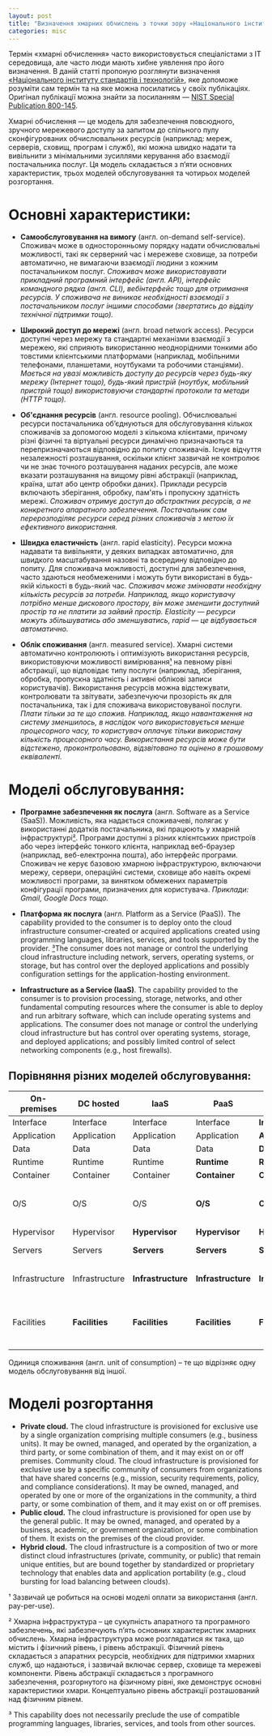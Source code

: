 ```yaml
---
layout: post
title: "Визначення хмарних обчислень з точки зору «Національного інституту стандартів і технологій» США"
categories: misc
---
```


Термін «хмарні обчислення» часто використовується спеціалістами з ІТ середовища, але часто люди мають хибне уявлення про його визначення. В даній статті пропоную розглянути визначення [«Національного інституту стандартів і технологій»](https://uk.wikipedia.org/wiki/%D0%9D%D0%B0%D1%86%D1%96%D0%BE%D0%BD%D0%B0%D0%BB%D1%8C%D0%BD%D0%B8%D0%B9_%D1%96%D0%BD%D1%81%D1%82%D0%B8%D1%82%D1%83%D1%82_%D1%81%D1%82%D0%B0%D0%BD%D0%B4%D0%B0%D1%80%D1%82%D1%96%D0%B2_%D1%96_%D1%82%D0%B5%D1%85%D0%BD%D0%BE%D0%BB%D0%BE%D0%B3%D1%96%D1%97), яке допоможе розуміти сам термін та на яке можна посилатись у своїх публікаціях. Оригінал публікації можна знайти за посиланням — [NIST Special Publication 800-145](https://nvlpubs.nist.gov/nistpubs/Legacy/SP/nistspecialpublication800-145.pdf).

Хмарні обчислення — це модель для забезпечення повсюдного, зручного мережевого доступу за запитом до спільного пулу сконфігурованих обчислювальних ресурсів (наприклад: мереж, серверів, сховищ, програм і служб), які можна швидко надати та вивільнити з мінімальними зусиллями керування або взаємодії постачальника послуг. Ця модель складається з п’яти основних характеристик, трьох моделей обслуговування та чотирьох моделей розгортання.

# Основні характеристики:

- **Самообслуговування на вимогу** (англ. on-demand self-service). Споживач може в односторонньому порядку надати обчислювальні можливості, такі як серверний час і мережеве сховище, за потреби автоматично, не вимагаючи взаємодії людини з кожним постачальником послуг. *Споживач може використовувати прикладний програмний інтерфейс (англ. API), інтерфейс командного рядка (англ. CLI), вебінтерфейс тощо для отримання ресурсів. У споживача не виникає необхідності взаємодії з постачальником послуг іншими способами (звертатись до відділу технічної підтримки тощо).*

- **Широкий доступ до мережі** (англ. broad network access). Ресурси доступні через мережу та стандартні механізми взаємодії з мережею, які сприяють використанню неоднорідними тонкими або товстими клієнтськими платформами (наприклад, мобільними телефонами, планшетами, ноутбуками та робочими станціями). *Мається на увазі можливість доступу до ресурсів через будь-яку мережу (Інтернет тощо), будь-який пристрій (ноутбук, мобільний пристрій тощо) використовуючи стандартні протоколи та методи (HTTP тощо).*

- **Об'єднання ресурсів** (англ. resource pooling). Обчислювальні ресурси постачальника об’єднуються для обслуговування кількох споживачів за допомогою моделі з кількома клієнтами, причому різні фізичні та віртуальні ресурси динамічно призначаються та перепризначаються відповідно до попиту споживачів. Існує відчуття незалежності розташування, оскільки клієнт зазвичай не контролює чи не знає точного розташування наданих ресурсів, але може вказати розташування на вищому рівні абстракції (наприклад, країна, штат або центр обробки даних). Приклади ресурсів включають зберігання, обробку, пам'ять і пропускну здатність мережі. *Споживач отримує доступ до абстрактних ресурсів, а не конкретного апаратного забезпечення. Постачальник сам перерозподіляє ресурси серед різних споживачів з метою їх ефективного використання.*

- **Швидка еластичність** (англ. rapid elasticity). Ресурси можна надавати та вивільняти, у деяких випадках автоматично, для швидкого масштабування назовні та всередину відповідно до попиту. Для споживача можливості, доступні для забезпечення, часто здаються необмеженими і можуть бути використані в будь-якій кількості в будь-який час. *Споживач може змінювати необхідну кількість ресурсів за потреби. Наприклад, якщо користувачу потрібно менше дискового простору, він може зменшити доступний простір та не платити за зайвий простір. Elasticity — ресурси можуть збільшуватись або зменшуватись, rapid — це відбувається автоматично.*

- **Облік споживання** (англ. measured service). Хмарні системи автоматично контролюють і оптимізують використання ресурсів, використовуючи можливості вимірювання[¹](#footnote-1) на певному рівні абстракції, що відповідає типу послуги (наприклад, зберігання, обробка, пропускна здатність і активні облікові записи користувачів). Використання ресурсів можна відстежувати, контролювати та звітувати, забезпечуючи прозорість як для постачальника, так і для споживача використовуваної послуги. *Плати тільки за те що спожив. Наприклад, якщо навантаження на систему зменшилось, в наслідок чого використовується менше процесорного часу, то користувач оплачує тільки використану кількість процесорного часу. Використання ресурсів може бути відстежено, проконтрольовано, відзвітовано та оцінено в грошовому еквіваленті.*

# Моделі обслуговування:

- **Програмне забезпечення як послуга** (англ. Software as a Service (SaaS)). Можливість, яка надається споживачеві, полягає у використанні додатків постачальника, які працюють у хмарній інфраструктурі[²](#footnote-2). Програми доступні з різних клієнтських пристроїв або через інтерфейс тонкого клієнта, наприклад веб-браузер (наприклад, веб-електронна пошта), або інтерфейс програми. Споживач не керує базовою хмарною інфраструктурою, включаючи мережу, сервери, операційні системи, сховище або навіть окремі можливості програми, за винятком обмежених параметрів конфігурації програми, призначених для користувача. *Приклади: Gmail, Google Docs тощо.*

- **Платформа як послуга** (англ. Platform as a Service (PaaS)). The capability provided to the consumer is to deploy onto the cloud infrastructure consumer-created or acquired applications created using programming languages, libraries, services, and tools supported by the provider. [³](#footnote-3)The consumer does not manage or control the underlying cloud infrastructure including network, servers, operating systems, or storage, but has control over the deployed applications and possibly configuration settings for the application-hosting environment. 

- **Infrastructure as a Service (IaaS)**. The capability provided to the consumer is to provision processing, storage, networks, and other fundamental computing resources where the consumer is able to deploy and run arbitrary software, which can include operating systems and applications. The consumer does not manage or control the underlying cloud infrastructure but has control over operating systems, storage, and deployed applications; and possibly limited control of select networking components (e.g., host firewalls). 

## Порівняння різних моделей обслуговування:

| On-premises    | DC hosted      | IaaS               | PaaS               | SaaS               | Example                                    |
|----------------|----------------|--------------------|--------------------|--------------------|--------------------------------------------|
| Interface      | Interface      | Interface          | Interface          | **Interface**      |                                            |
| Application    | Application    | Application        | Application        | **Application**    |                                            |
| Data           | Data           | Data               | Data               | **Data**           |                                            |
| Runtime        | Runtime        | Runtime            | **Runtime**        | **Runtime**        | JRE etc.                                   |
| Container      | Container      | Container          | **Container**      | **Container**      | Docker etc.                                |
| O/S            | O/S            | O/S                | **O/S**            | **O/S**            | Linux, Windows, Mac OS X etc               |
| Hypervisor     | Hypervisor     | **Hypervisor**     | **Hypervisor**     | **Hypervisor**     |                                            |
| Servers        | Servers        | **Servers**        | **Servers**        | **Servers**        | Physical servers                           |
| Infrastructure | Infrastructure | **Infrastructure** | **Infrastructure** | **Infrastructure** | Storage, network etc.                      |
| Facilities     | **Facilities** | **Facilities**     | **Facilities**     | **Facilities**     | Building with power, air conditioning etc. |


Одиниця споживання (англ. unit of consumption) – те що відрізняє одну модель обслуговування від іншої.

# Моделі розгортання

- **Private cloud.** The cloud infrastructure is provisioned for exclusive use by a single organization comprising multiple consumers (e.g., business units). It may be owned, managed, and operated by the organization, a third party, or some combination of them, and it may exist on or off premises. 
Community cloud. The cloud infrastructure is provisioned for exclusive use by a specific community of consumers from organizations that have shared concerns (e.g., mission, security requirements, policy, and compliance considerations). It may be owned, managed, and operated by one or more of the organizations in the community, a third party, or some combination of them, and it may exist on or off premises. 
- **Public cloud.** The cloud infrastructure is provisioned for open use by the general public. It may be owned, managed, and operated by a business, academic, or government organization, or some combination of them.  It exists on the premises of the cloud provider. 
- **Hybrid cloud.** The cloud infrastructure is a composition of two or more distinct cloud infrastructures (private, community, or public) that remain unique entities, but are bound together by standardized or proprietary technology that enables data and application portability (e.g., cloud bursting for load balancing between clouds).   

<a name="footnote-1">¹</a> Зазвичай це робиться на основі моделі оплати за використання (англ. pay-per-use).

<a name="footnote-2">²</a> Хмарна інфраструктура – це сукупність апаратного та програмного забезпечень, які забезпечують п’ять основних характеристик хмарних обчислень. Хмарна інфраструктура може розглядатися як така, що містить і фізичний рівень, і рівень абстракції. Фізичний рівень складається з апаратних ресурсів, необхідних для підтримки хмарних служб, що надаються, і зазвичай включає сервер, сховище та мережеві компоненти. Рівень абстракції складається з програмного забезпечення, розгорнутого на фізичному рівні, яке демонструє основні характеристики хмари. Концептуально рівень абстракції розташований над фізичним рівнем.

<a name="footnote-3">³</a> This capability does not necessarily preclude the use of compatible programming languages, libraries, services, and tools from other sources. 

